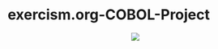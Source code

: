 # exercism.org-COBOL-Project
<p align="center"><img src="https://static.javatpoint.com/tutorial/cobol/images/cobol-tutorial.png"/>
